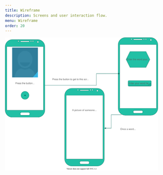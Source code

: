 ```yaml
---
title: Wireframe
description: Screens and user interaction flow.
menu: Wireframe
order: 20
---
```


[![Wireframe](images/wireframe.svg)](pdf/wireframe.pdf)
